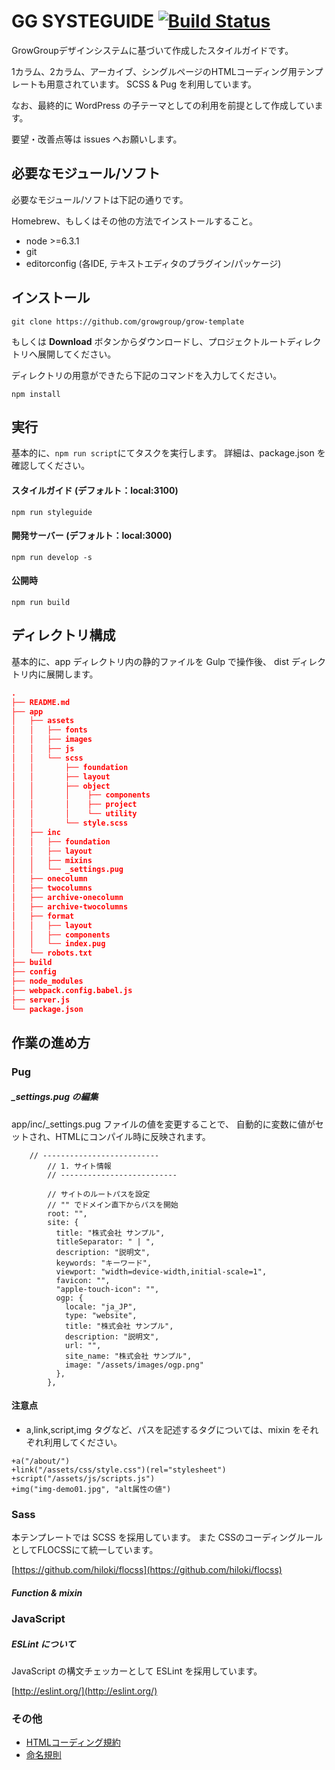# GG SYSTEGUIDE [![Build Status](https://travis-ci.org/growgroup/grow-template.svg?branch=master)](https://travis-ci.org/growgroup/grow-template)

GrowGroupデザインシステムに基づいて作成したスタイルガイドです。

1カラム、2カラム、アーカイブ、シングルページのHTMLコーディング用テンプレートも用意されています。
SCSS & Pug を利用しています。

なお、最終的に WordPress の子テーマとしての利用を前提として作成しています。

要望・改善点等は issues へお願いします。

## 必要なモジュール/ソフト

必要なモジュール/ソフトは下記の通りです。

Homebrew、もしくはその他の方法でインストールすること。

* node >=6.3.1
* git
* editorconfig (各IDE, テキストエディタのプラグイン/パッケージ)

## インストール

```shell
git clone https://github.com/growgroup/grow-template
```

もしくは **Download** ボタンからダウンロードし、プロジェクトルートディレクトリへ展開してください。

ディレクトリの用意ができたら下記のコマンドを入力してください。

```shell
npm install
```

## 実行
基本的に、```npm run script```にてタスクを実行します。
詳細は、package.json を確認してください。

#### スタイルガイド (デフォルト：local:3100)
```
npm run styleguide
```

#### 開発サーバー (デフォルト：local:3000)
```
npm run develop -s
```

#### 公開時
```
npm run build
```

## ディレクトリ構成

基本的に、app ディレクトリ内の静的ファイルを Gulp で操作後、
dist ディレクトリ内に展開します。

```json
.
├── README.md
├── app
│   ├── assets
│   │   ├── fonts
│   │   ├── images
│   │   ├── js
│   │   └── scss
│   │       ├── foundation
│   │       ├── layout
│   │       ├── object
│   │       │    ├── components
│   │       │    ├── project
│   │       │    └── utility
│   │       └── style.scss
│   ├── inc
│   │   ├── foundation
│   │   ├── layout
│   │   ├── mixins
│   │   └── _settings.pug
│   ├── onecolumn
│   ├── twocolumns
│   ├── archive-onecolumn
│   ├── archive-twocolumns
│   ├── format
│   │   ├── layout
│   │   ├── components
│   │   └── index.pug
│   └── robots.txt
├── build
├── config
├── node_modules
├── webpack.config.babel.js
├── server.js
└── package.json

```

## 作業の進め方

### Pug

##### _settings.pug の編集

app/inc/_settings.pug ファイルの値を変更することで、
自動的に変数に値がセットされ、HTMLにコンパイル時に反映されます。

```pug
    // --------------------------
        // 1. サイト情報
        // --------------------------
    
        // サイトのルートパスを設定
        // "" でドメイン直下からパスを開始
        root: "",
        site: {
          title: "株式会社 サンプル",
          titleSeparator: " | ",
          description: "説明文",
          keywords: "キーワード",
          viewport: "width=device-width,initial-scale=1",
          favicon: "",
          "apple-touch-icon": "",
          ogp: {
            locale: "ja_JP",
            type: "website",
            title: "株式会社 サンプル",
            description: "説明文",
            url: "",
            site_name: "株式会社 サンプル",
            image: "/assets/images/ogp.png"
          },
        },

```

#### 注意点

* a,link,script,img タグなど、パスを記述するタグについては、mixin をそれぞれ利用してください。

```pug
+a("/about/")
+link("/assets/css/style.css")(rel="stylesheet")
+script("/assets/js/scripts.js")
+img("img-demo01.jpg", "alt属性の値")
```

### Sass

本テンプレートでは SCSS を採用しています。
また CSSのコーディングルールとしてFLOCSSにて統一しています。

[https://github.com/hiloki/flocss](https://github.com/hiloki/flocss)


##### Function & mixin


### JavaScript

##### ESLint について

JavaScript の構文チェッカーとして ESLint を採用しています。

[http://eslint.org/](http://eslint.org/)

### その他

* [HTMLコーディング規約](docs/RULES_HTML_CODING.md)
* [命名規則](docs/RULES_NAMING.md)

